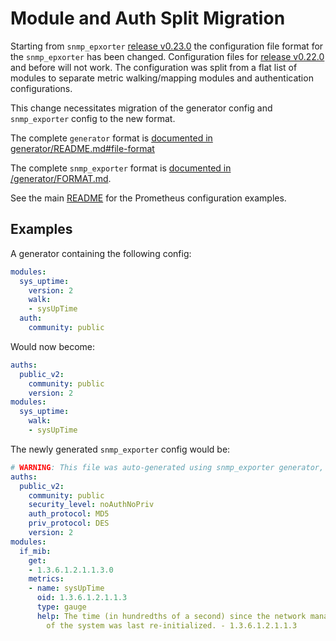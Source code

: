 # Module and Auth Split Migration

Starting from `snmp_epxorter` [release v0.23.0](https://github.com/prometheus/snmp_exporter/releases/tag/v0.23.0) the configuration file format for the `snmp_epxorter` has been changed. Configuration files for [release v0.22.0](https://github.com/prometheus/snmp_exporter/releases/tag/v0.22.0) and before will not work. The configuration was split from a flat list of modules to separate metric walking/mapping modules and authentication configurations.

This change necessitates migration of the generator config and `snmp_exporter` config to the new format.

The complete `generator` format is [documented in generator/README.md#file-format](generator/README.md#file-format)

The complete `snmp_exporter` format is [documented in /generator/FORMAT.md](/generator/FORMAT.md).

See the main [README](/README#Configuration) for the Prometheus configuration examples.

## Examples

A generator containing the following config:

```yaml
modules:
  sys_uptime:
    version: 2
    walk:
    - sysUpTime
  auth:
    community: public
```

Would now become:

```yaml
auths:
  public_v2:
    community: public
    version: 2
modules:
  sys_uptime:
    walk:
    - sysUpTime
```

The newly generated `snmp_exporter` config would be:

```yaml
# WARNING: This file was auto-generated using snmp_exporter generator, manual changes will be lost.
auths:
  public_v2:
    community: public
    security_level: noAuthNoPriv
    auth_protocol: MD5
    priv_protocol: DES
    version: 2
modules:
  if_mib:
    get:
    - 1.3.6.1.2.1.1.3.0
    metrics:
    - name: sysUpTime
      oid: 1.3.6.1.2.1.1.3
      type: gauge
      help: The time (in hundredths of a second) since the network management portion
        of the system was last re-initialized. - 1.3.6.1.2.1.1.3
```
